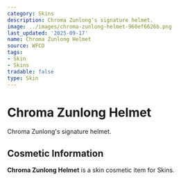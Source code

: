 ```yaml
---
category: Skins
description: Chroma Zunlong's signature helmet.
image: ../images/chroma-zunlong-helmet-960ef6626b.png
last_updated: '2025-09-17'
name: Chroma Zunlong Helmet
source: WFCD
tags:
- Skin
- Skins
tradable: false
type: Skin
---
```


# Chroma Zunlong Helmet

Chroma Zunlong's signature helmet.

## Cosmetic Information

**Chroma Zunlong Helmet** is a skin cosmetic item for Skins.

